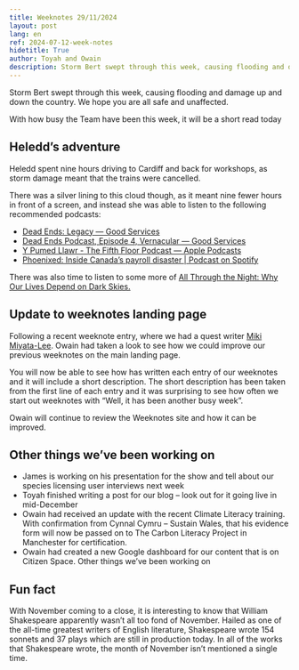 ```yaml
---
title: Weeknotes 29/11/2024
layout: post
lang: en
ref: 2024-07-12-week-notes
hidetitle: True
author: Toyah and Owain
description: Storm Bert swept through this week, causing flooding and damage up and down the country. We hope you are all safe and unaffected. 
---
```

Storm Bert swept through this week, causing flooding and damage up and down the country. We hope you are all safe and unaffected. 

With how busy the Team have been this week, it will be a short read today

## Heledd’s adventure 

Heledd spent nine hours driving to Cardiff and back for workshops, as storm damage meant that the trains were cancelled.

There was a silver lining to this cloud though, as it meant nine fewer hours in front of a screen, and instead she was able to listen to the following recommended podcasts:

+ [Dead Ends: Legacy — Good Services](https://good.services/deadendspodcast/legacy)
+ [Dead Ends Podcast, Episode 4, Vernacular — Good Services](https://good.services/deadendspodcast/vernacular)
+ [Y Pumed Llawr - The Fifth Floor Podcast — Apple Podcasts](https://podcasts.apple.com/gb/podcast/y-pumed-llawr-the-fifth-floor/id1780853972)
+ [Phoenixed: Inside Canada’s payroll disaster | Podcast on Spotify](https://open.spotify.com/show/4LRTWaWuWsP0Z9OdfR0ufM)

There was also time to listen to some more of [All Through the Night: Why Our Lives Depend on Dark Skies.](https://soundcloud.com/harpercollinspublishers/all-through-the-night-why-our)

## Update to weeknotes landing page

Following a recent weeknote entry, where we had a quest writer [Miki Miyata-Lee](https://nrw-digital.github.io/week-notes/en/updates/2024/11/15/week-notes.html). Owain had taken a look to see how we could improve our previous weeknotes on the main landing page. 

You will now be able to see how has written each entry of our weeknotes and it will include a short description. The short description has been taken from the first line of each entry and it was surprising to see how often we start out weeknotes with “Well, it has been another busy week”. 

Owain will continue to review the Weeknotes site and how it can be improved. 

## Other things we’ve been working on

+ James is working on his presentation for the show and tell about our species licensing user interviews next week
+ Toyah finished writing a post for our blog – look out for it going live in mid-December 
+ Owain had received an update with the recent Climate Literacy training. With confirmation from Cynnal Cymru – Sustain Wales, that his evidence form will now be passed on to The Carbon Literacy Project in Manchester for certification.
+ Owain had created a new Google dashboard for our content that is on Citizen Space. 
Other things we’ve been working on

## Fun fact 

With November coming to a close, it is interesting to know that William Shakespeare apparently wasn’t all too fond of November. Hailed as one of the all-time greatest writers of English literature, Shakespeare wrote 154 sonnets and 37 plays which are still in production today. In all of the works that Shakespeare wrote, the month of November isn’t mentioned a single time.